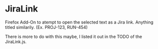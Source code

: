 # JiraLink
Firefox Add-On to atempt to open the selected text as a Jira link.
Anything titled similarily. (Ex. PROJ-123, RUN-454)

There is more to do with this maybe, I listed it out in the TODO of the JiraLink.js.
